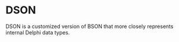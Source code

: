 # DSON
DSON is a customized version of BSON that more closely represents internal Delphi data types.
